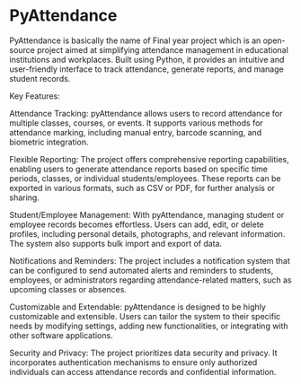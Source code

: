 # PyAttendance
PyAttendance is basically the name of Final year project which  is an open-source project aimed at simplifying attendance management in educational institutions and workplaces. Built using Python, it provides an intuitive and user-friendly interface to track attendance, generate reports, and manage student  records.

Key Features:

Attendance Tracking: pyAttendance allows users to record attendance for multiple classes, courses, or events. It supports various methods for attendance marking, including manual entry, barcode scanning, and biometric integration.

Flexible Reporting: The project offers comprehensive reporting capabilities, enabling users to generate attendance reports based on specific time periods, classes, or individual students/employees. These reports can be exported in various formats, such as CSV or PDF, for further analysis or sharing.

Student/Employee Management: With pyAttendance, managing student or employee records becomes effortless. Users can add, edit, or delete profiles, including personal details, photographs, and relevant information. The system also supports bulk import and export of data.

Notifications and Reminders: The project includes a notification system that can be configured to send automated alerts and reminders to students, employees, or administrators regarding attendance-related matters, such as upcoming classes or absences.

Customizable and Extendable: pyAttendance is designed to be highly customizable and extensible. Users can tailor the system to their specific needs by modifying settings, adding new functionalities, or integrating with other software applications.

Security and Privacy: The project prioritizes data security and privacy. It incorporates authentication mechanisms to ensure only authorized individuals can access attendance records and confidential information.
